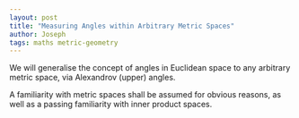 ```yaml
---
layout: post
title: "Measuring Angles within Arbitrary Metric Spaces"
author: Joseph
tags: maths metric-geometry
---
```


We will generalise the concept of angles in Euclidean space to any arbitrary metric space, via Alexandrov (upper) angles.

A familiarity with metric spaces shall be assumed for obvious reasons, as well as a passing familiarity with inner product spaces.

<!-- ## 1. Introduction and Preliminaries


What is an angle? [Wikipedia](https://en.wikipedia.org/wiki/Angle) gives the following answer to this question.

> *In plane geometry, an angle is the figure formed by two rays, called the sides of the angle, sharing a common endpoint, called the vertex of the angle.*

We will think of an (interior) angle in the Euclidean plane $$\mathbb R^2$$ as a function $$\angle$$ mapping two straight lines which share an endpoint to a real number $$\alpha \in [0,\pi]$$. Clearly then, if we wish to generalise this idea of "angles" to a generic metric space, we must first generalise what we mean by a "straight line". In metric geometry, we typically achieve this by define a "straight line" as an *isometric embedding* of some closed interval. This embedding is known as a *geodesic*, and is defined precisely as follows.

**Definition 1.1.** Let $$(X,d)$$ be a metric space. A map $$\varphi : [a,b] \to X$$ is called a *geodesic* if it is an isometric embedding, i.e. if for all $$x,y \in [a,b]$$, we have

$$
d(\varphi(x), \varphi(y)) = | x - y |.
$$

We say $$\varphi$$ *issues from* $$\varphi(a)$$. We say that $$\varphi$$ connects $$\varphi(a)$$ and $$\varphi(b)$$, and a space where any two points may be connected by a geodesic is a *geodesic space*. If this geodesic is always unique (i.e. precisely one geodesic connects any two points in a space), the space is said to be *uniquely geodesic*.

We similarly we refer to an isometric embedding $$\psi : [c,\infty) \to X$$ as a *geodesic ray*. The image of a geodesic or geodesic ray is called a *geodesic segment*. We may sometimes denote a geodesic segment between two points $$x$$ and $$y$$ in space by $$[a,b]$$.

Our goal here is to generalise the Euclidean definition of an angle between two geodesics, typically defined using the classical [law of cosines](https://en.wikipedia.org/wiki/Law_of_cosines) such that it may be applied to an arbitrary metric space. This will take the form of a function $$\angle$$ which will take as input two geodesics (or geodesic rays) issuing from the same point and output a real number in the required range.

Before we get to our key definitions, some notational and terminological remarks.
The Euclidean norm will be denoted by $$\| \cdot \|_2$$. Secondly, when we refer to a vector space within this post, we will be speaking specifically about *real* vector spaces - i.e. vector spaces over the field $$\mathbb R$$.

## 2. Definitions

The overall idea of this generalisation will be to choose a point on each geodesic, and consider the triangle formed by these points and the initial point. We then observe the behaviour of this triangle as these points move arbitrarily close to the initial point, and in taking the limit we will hopefully find our generalisation. Of course to make any sense of the "triangle" formed in our metric space between any three points, we need some way to make a direct comparison to a similar Euclidean shape. This is where the idea of a *comparison triangle* comes in, and indeed we have our first definition.

**Definition 2.1.** (Comparison triangles) Let $$X$$ be a metric space, and let $$x,y,z \in X$$ be points. We define a *comparison triangle* for the triple $$(x,y,z)$$ as the triangle in $$\mathbb R^2$$ with vertices $$\bar x, \bar y, \bar z$$, and side-lengths such that

$$
\begin{align}
d(x,y) &= \|\bar x - \bar y\|_2, \\
d(x,z) &= \| \bar x - \bar z\|_2, \\
d(y,z) &= \|\bar y - \bar z\|_2.
\end{align}
$$

Note that this triangle is unique up to isometry. Denote this triangle $$\overline \Delta (x,y,z)$$. The *comparison angle* of $$x$$ and $$y$$ at $$z$$, denoted $$\overline \angle_z (x,y)$$, is defined as the interior angle of $$\overline \Delta (x,y,z)$$ at $$\bar z$$.

**Remark.** *Note that comparison triangles are sometimes called model triangles by some authors.*

Informally, what we are doing here is simply taking three points in our metric space, measuring the distances between them in this space and constructing a Euclidean triangle with these distances as the side lengths. The triangle inequality within the aforementioned metric space guarantees that this will always be possible given any choice of points. Using this technique, we may compare figures in our metric space with similar figures in the plane. This idea then leads us to the main definition of this post.

**Definition 2.2.** (Alexandrov angles) Let $$X$$ be a metric space, and let $$\varphi : [0,r] \to X$$, $$\psi : [0,s] \to X$$ be geodesics such that $$\psi(0) = \varphi(0)$$. The *Alexandrov angle* between $$\varphi$$ and $$\psi$$ is defined as

$$
\angle(\varphi, \psi) := \lim_{\varepsilon \to 0} \sup_{0 < t,t' < \varepsilon} \overline \angle _{\varphi(0)} (\varphi(t) ,\psi(t')).
$$

If the limit

$$
\lim_{(t,t') \to^+ (0,0)} \overline \angle _{\varphi(0)} (\varphi(t) ,\psi(t'))
$$

exists, we say that this angle *exists in the strict sense*.


Note that these angles will always exist, since $$\overline \angle _{\varphi(0)} (\varphi(t) ,\psi(t'))$$ must lie in $$[0,\pi]$$ and thus the supremum is necessarily finite (and decreasing as $$\varepsilon \to 0$$). However they certainly need not exist in the strict sense, and we shall see some important examples of this shortly.

Intuitively, one can imagine that we choose two points - one on each geodesic, and consider the comparison triangle of these points and the issue point. We then slide these two points towards the issue point and see how the comparison angle changes.

<div style="text-align:center">
<a href="{{site.baseurl}}/assets/images/blog/alexandrov/diagram1.png">
<img src="{{site.baseurl}}/assets/images/blog/alexandrov/diagram1.png" width="65%" /></a>
<br><em>[Click the image for a larger version]</em>
</div>

As our points approach the issue point, we will see this comparison angle approach some value.

<div style="text-align:center">
<a href="{{site.baseurl}}/assets/images/blog/alexandrov/diagram2.png">
<img src="{{site.baseurl}}/assets/images/blog/alexandrov/diagram2.png" width="65%" /></a>
<br><em>[Click the image for a larger version]</em>
</div>

Of course this limit itself need not exist. One reason for this may be because the comparison angle may approach different values depending on whether $$t$$ and $$t'$$ approach $$0$$ at different speeds. We will shortly see an example where this is the case.

Finally, note that this definition extends immediately to geodesic rays issuing from the same point. Essentially, the fact that our geodesic segments are of finite *length* plays no part in the above definition, as we only care about the behaviour of our geodesic as we approach the initial point. This idea is formalised by the [germ](https://en.wikipedia.org/wiki/Germ_(mathematics)) of a geodesic (ray), but this formalism isn't needed here.


## 3. Properties and Examples

We may wish to check that this definition of an angle falls in line with some of our basic intuition. For example, it should be clear that the angle between any geodesic and itself is $$0$$. A similar question we might ask relates to the Euclidean idea that "straight angles" are $$\pi$$ radians. We formalise this idea as follows.

**Proposition 3.1.** *Let $$X$$ be a metric space, and let $$\varphi : [a,b] \to X$$ be a geodesic, such that $$a < 0 < b$$. Define $$\rho_1 : [0,-a] \to X$$ and $$\rho_2 : [0,b] \to X$$ by*

$$
\rho_1(i) = -i, \ \rho_2(j) = j,
$$

*then $$\angle (\rho_1, \rho_2) = \pi$$.*

The proof of this is relatively straightforward and a good exercise to get to grips with the definition. Another interesting property worth checking is that in Euclidean space, we can define a psuedo-metric (a metric that is not necessarily positive-definite) on the set of geodesics originating out of a point by measuring the angle between them. In particular, angles about a point in Euclidean space satisfy a triangle inequality. We will now show that Alexandrov angles also satisfy this same property.

**Proposition 3.2.** *Let $$c$$, $$c'$$, and $$c''$$ be geodesics issuing from the same point $$p$$. Then*

$$
\angle(c', c'') \leq \angle(c', c) + \angle(c, c'').
$$

*Proof.* We will proceed by contradiction, and suppose that for some geodesics $$c$$, $$c'$$, and $$c''$$ issuing from the same point $$p\in X$$ such that
$$
\angle(c', c'') > \angle(c', c) + \angle(c, c'').
$$
Choose $$\delta > 0$$ be such that

$$
\angle(c', c'') > \angle(c', c) + \angle(c, c'') + 3\delta.
$$

By studying the $$\limsup$$ in Definition 2.2, we can easily deduce that there must exist some $$\varepsilon > 0$$ such that the following hold.

1. For all $$0 < t, t' < \varepsilon$$, $$\overline \angle _p (c(t), c'(t')) < \angle (c,c') + \delta$$,

2. For all $$0 < t, t'' < \varepsilon$$, $$\overline \angle _p (c(t), c''(t'')) < \angle (c,c'') + \delta$$,

3. There exists $$0 < t', t'' < \varepsilon$$ such that $$\overline \angle _p (c'(t'), c''(t'')) > \angle (c',c'') - \delta$$.

We now fix $$t'$$ and $$t''$$ such that (3) holds. Choose $$\alpha$$ such that

$$
\overline \angle _p (c'(t'), c''(t'')) > \alpha > \angle (c',c'') - \delta.
$$

Consider a triangle in $$\mathbb R^2$$ with vertices $$x'$$, $$x''$$, and $$y$$, such that $$\|x'-y\|_2 = t'$$,  $$\|x''-y\|_2 = t''$$ and the interior angle between the segments $$[y,x']$$ and $$[y,x'']$$  is $$\alpha$$.

<div style="text-align:center">
<a href="{{site.baseurl}}/assets/images/blog/alexandrov/triangle1.png">
<img src="{{site.baseurl}}/assets/images/blog/alexandrov/triangle1.png" width="70%" /></a>
<br><em>[Click the image for a larger version]</em>
</div>

It is easily checked that $$\alpha \in (0,\pi)$$, so we can safely assume that this triangle is non-degenerate (i.e. has non-zero area). From the definition of $$\alpha$$, we can immediately infer that
$$
\|x'-x''\|_2 < d(c'(t'), c''(t''))
$$
by simply comparing our comparison triangle to the above. We can also infer
$$
\angle (c,c') + \angle (c,c'') + 2 \delta < \alpha
$$
from the lower bound of $$\alpha$$. Using the latter of these two facts, choose $$x$$ on the segment $$[x',x'']$$ such that the interior angle $$\alpha'$$ between $$[x,y]$$ and $$[x',y]$$ is strictly greater than $$\angle(c,c') + \delta$$, and similarly that the interior angle $$\alpha''$$ between $$[x,y]$$ and $$[x'',y]$$ is strictly greater than $$\angle(c,c'') + \delta$$.

<div style="text-align:center">
<a href="{{site.baseurl}}/assets/images/blog/alexandrov/triangle2.png">
<img src="{{site.baseurl}}/assets/images/blog/alexandrov/triangle2.png" width="70%" /></a>
<br><em>[Click the image for a larger version]</em>
</div>

Let $$t = \|x-y\|_2$$. By inspection we can deduce that $$t \leq \max\{t',t''\} < \varepsilon$$. Thus we can apply (1) and deduce that

$$
\overline \angle _p (c(t), c'(t')) < \angle (c,c') + \delta < \alpha'.
$$

By simply inspection this reveals that $$d(c(t),c'(t')) < \|x-x'\|_2$$. Similarly, we may apply (2) and deduce that $$d(c(t),c''(t'')) < \|x-x''\|_2$$. To finish, we may compute

$$
\begin{align}
d(c'(t'), c''(t'')) &> \|x'-x''\|_2 \\
&= \|x-x'\|_2 + \|x-x''\|_2 \\
&> d(c(t), c'(t')) + d(c(t), c''(t'')).
\end{align}
$$

As this contradicts the triangle inequality in $$X$$, our result follows. //

**Remark.** *One might ask why we choose to take the $$\limsup$$ over the $$\liminf$$ for the cases where the angle doesn't strictly exist. Part of the reason is that if we define our angles using the $$\liminf$$, the previous proposition does not necessarily hold. I encourage the interested reader with some spare time to see if they can find an example where the proposition fails under the $$\liminf$$ definition.*

So we know that $$\angle$$ defines a pseudo-metric on geodesics about some point $$x$$. It is easy to see that this cannot be positive-definite, as one can imagine two distinct geodesics which are identical within some neighbourhood of $x$ and thus have an interior angle of $$0$$. In fact there exist examples of pairs of geodesics, whose *only* common point is the shared initial point, which have an Alexandrov angle of $$0$$.

**Example 3.3.** Consider $$\mathbb R^2$$ with the infinity-norm $$\| \cdot \|_\infty$$. For every $$n \geq 2$$, we define a geodesic $$f_n : [0,\frac 1 n] \to \mathbb R^2$$ by
$$
f_n (x) = (x, [x(1-x)]^n).
$$
It is an easy exercise to check that each $$f_n$$ is indeed a geodesic in $$(\mathbb R^2, \| \cdot \|_\infty)$$. Moreover, apart from the shared initial point these geodesics are pairwise disjoint.
One can then use the fact that $$x \mapsto [x(1-x)]^n$$ is a smooth function on $$[0,1]$$ with a $$0$$ derivative at $$x = 0$$ to argue that as these geodesics become arbitrarily "similar" as we approach the origin.

<div style="text-align:center">
<a href="{{site.baseurl}}/assets/images/blog/alexandrov/r2geodesics.png">
<img src="{{site.baseurl}}/assets/images/blog/alexandrov/r2geodesics.png" width="70%" /></a>
<br><em>[Click the image for a larger version]</em>
</div>

I leave the formal details to the reader but what follows is that we have an infinite number of pairwise disjoint geodesics issuing from origin, and the angle between any two is precisely $$0$$.

We finish this section with a final example which demonstrates an example when these angles may not strictly exist.

**Example 3.4.** Let $$X = C[0,1]$$ be the space of continuous functions $$[0,1] \to \mathbb R$$, equipped with the supremum metric

$$
\rho(f,g) := \sup _{x \in [0,1]} |f(x) - g(x)|.
$$

Consider the geodesics $$\varphi, \psi : [0,1] \to X$$  defined by the formulae

$$
\begin{align}
\varphi(t)(x) &= (1-t)x \\
\psi(t)(x) &= (1-t)x + t.
\end{align}
$$

These geodesics issue from the same point in $$X$$, namely the identity function. $$\varphi$$ is a path from the identity function to the constant function $$x \mapsto 0$$, and Similarly $$\psi$$ defines a path to the constant function $$x \mapsto 1$$.

<div style="text-align:center">
<a href="{{site.baseurl}}/assets/images/blog/alexandrov/c01-geodesics.png">
<img src="{{site.baseurl}}/assets/images/blog/alexandrov/c01-geodesics.png" width="70%" /></a>
<br><em>[Click the image for a larger version]</em>
</div>

One can quickly check these are indeed geodesics in $$X$$ by using the supremum metric to compute $$\rho(\varphi(t),\varphi(t'))$$, and similarly for $$\psi$$. If we fix $$t,t' \in (0,1]$$, we can compute that

$$
\rho(\varphi(t), \psi(t')) = \max \{t,t'\}.
$$

Thus, our comparison triangle at this point have side-lengths $$t$$, $$t'$$, and $$\max \{t,t'\}$$. The comparison angle at $$\varphi(0)$$ does not then approach any single value. Indeed, we can imagine that if $$t = t'$$ then this comparison angle shall be $$\frac \pi 3$$ as the triangle we have is equilateral. However, if for example $$t$$ is much bigger than $$t'$$, then this triangle becomes a "tall" isosceles, and our comparison angle approaches $$\frac \pi 2$$. Thus, we arrive at an interesting situation where our Alexandrov angle does not strictly exist. Indeed all that matters here is the ratio between $$t$$ and $$t'$$. If we fix this ratio as we approach $$0$$, we can make our comparison angle approach any value in $$[\frac \pi 3, \frac \pi 2)$$. Thus, in taking the $$\limsup$$ we see that the true Alexnadrov angle between these two geodesics is $$\frac \pi 2$$.


## 4. Application: Characterising Inner Product Spaces.

Recall that we say that a norm $$\| \cdot \|$$ on a vector space $$X$$ *arises from an inner product* if there exists some inner product $$\langle \cdot , \cdot \rangle$$ such that $$\| v \| = \sqrt {\langle v , v \rangle}$$ for all $$v \in X$$. A norm which satisfies this condition can be seen as *better behaved* in terms of the geometry it induces. Indeed, an important result in linear algebra and functional analysis captures this by stating that a norm arises from an inner product if and only if that norm satisfies the parallelogram law. Formally, we have the following.

**Proposition 4.1.** *Let $$(X, \| \cdot \|)$$ be a normed vector space. The norm $$\| \cdot \|$$ arises from an inner product if and only if*

$$
\| v + u \|^2 + \| v - u \|^2 = 2\| v \|^2 + 2\| u \|^2
$$

*for all $$v,u \in X$$.*

Alexandrov angles provide another alternative way to capture this idea of "well-behaved geometry". As we will shortly prove, a normed space is an inner product space if and only if all Alexandrov angles about the origin *strictly* exist.

Before we can prove this result, we need to build up an understanding of geodesics within normed inner product spaces. First, we will show that normed vector spaces are geodesic, and that inner product spaces are *uniquely* geodesic.

**Proposition 4.2.** *Every normed vector space is geodesic, and every inner product space is uniquely geodesic.*

*Proof.* Let $$X$$ be a normed space, and let $$v,u \in X$$ be vectors. Let $$d := \| v- u\|$$, and define $$\psi : [0,d] \to X$$ by

$$
\psi(t) = (1-\tfrac t d)v + \tfrac t d u.
$$

A quick calculation confirms that $$\psi$$ is indeed a geodesic. Denote the above geodesic $$[v,u]$$.

We suppose that $$X$$ is an inner product space so by the previous paragraph it is geodesic. Some thought reveals that showing $$X$$ is uniquely geodesic is equivalent to showing that if $$x,y,z \in X$$ satisfy

$$
\|x-z\| = \|x-y\| + \|y-z\|,
$$

then $$y \in [x,z]$$. It is then easily checked that this condition is implied by (and is in fact equivalent to) the condition that for all linearly independent $$v,u \in X$$, we have that

$$
\| u + v \| < \|u \| + \| v \|.
$$

We will show that inner product spaces satisfy this second condition. Let $$u,v \in X$$ be linearly independent, so by the Cauchy-Schwartz inequality we have

$$
|\langle u, v \rangle | < \|u\| \|v\|.
$$

We then compute

$$
\begin{align}
\| u + v \| &= \sqrt{\langle u+v, u+v \rangle} \\
&= \sqrt{\|v\|^2 +2 \langle u, v \rangle + \|u\|^2} \\
&< \sqrt{\|v\|^2 +2 \| u \| \| v \| + \|u\|^2} \\
&= \sqrt{(\| u \| + \| v \|)^2} \\
&= \| u \| + \| v \|.
\end{align}
$$

It follows that all inner-product spaces are uniquely geodesic. //

With this fact in mind, we can now completely characterise inner product spaces using Alexandrov angles.

**Theorem 4.3.** *Let $$X$$ be a normed space, then $$X$$ is an inner product space if and only if for all geodesics rays $$\varphi, \psi : [0,\infty) \to X$$ issuing from $$0$$, the Alexandrov angle $$\angle(\varphi, \psi)$$ strictly exists.*

*Proof.* We first show the 'only if' direction, so suppose that $$X$$ is an inner product space and let $$\varphi, \psi$$ be two geodesics as above. By Proposition 4.2, we know that $$\varphi, \psi$$ are of the form

$$
\varphi(t) = tu, \ \ \psi(t) = tv,
$$

for some unit vectors $$u$$, $$v$$.

Subspaces of $$X$$ isometrically embed into $$X$$, so let $$Y = \textrm{span}\{u, v\}$$. Since Alexandrov angles are clearly a geometric property (invariant under isometry), we now need only show that $$\angle(\varphi, \psi)$$ strictly exists in $$Y$$. However, it is a well-known fact from linear algebra that all $$n$$-dimensional real vector spaces are isometric to $$\mathbb R^n$$. Since that this angle clearly strictly exists in $$\mathbb R^2$$, we are done.

Conversely, suppose that for all geodesics rays $$\varphi, \psi : [0,\infty) \to X$$ issuing from $$0$$, the Alexandrov angle $$\angle(\varphi, \psi)$$ strictly exists. We will show that $$X$$ satisfies the parallelogram law.

We choose two linearly independent unit vectors $$u,v \in X$$, and consider the geodesic rays $$\varphi$$, $$\psi$$ defined by $$\varphi(t) = tu$$, $$\psi(t) = tv$$. Let $$\alpha = \angle (\varphi, \psi)$$. We claim that for all $$t,t' > 0$$, we have that

$$
\alpha = \overline \angle_0 (\varphi(t), \psi(t')),
$$

i.e. that the comparison angle remains constant as $$t$$ and $$t'$$ approach $$0$$. To see this, fix $$t, t' > 0$$, then since the angle strictly exists we can say that

$$
\alpha = \lim _{s \to 0} \overline \angle_0 (\varphi(st), \psi(st')).
$$

Applying the fact that $$\cos$$ is a continuous function on $$\mathbb R$$, as well as the law of cosines, we deduce

$$
\begin{align}
\alpha &= \lim _{s \to 0} \overline \angle_0 (\varphi(st), \psi(st')) \\
&= \lim _{s \to 0} \frac 1 {2s^2 t t'} (s^2t^2 + s^2 t'^2 - \| stu - st'v \|^2)\\
&= \lim _{s \to 0} \frac 1 {2t t'} (t^2 +  t'^2 - \| tu - t'v \|^2)\\
&= \frac 1 {2t t'} (t^2 +  t'^2 - \| tu - t'v \|^2)\\
&= \overline \angle_0 (\varphi(t), \psi(t')).
\end{align}
$$

Thus our claim follows. We now have everything we need to show that the parallelogram law holds. We need only consider the linearly independent case, as the linearly dependent case is trivial. So let $$v$$ and $$u$$ be linearly independent vectors, and apply the previous claim to the unit vectors
$$
\frac v {\| v \|}$$ and $$\frac {v+u} {\| v+u \|}.
$$
In doing so, we see that

$$
\overline \angle_0 (v, v+u) = \overline \angle_0 (v, \tfrac 1 2 (v+u)).
$$

Applying the law of cosines to both sides of this equality, we get

$$
\begin{align}
&\frac 1 {2\|v\| \|v+u\|} (\|v\|^2 + \|v+u\|^2 - \|u\|^2 ) \\
&= \frac 1 {\|v\| \|v+u\|}(\|v\|^2 + \tfrac 1 4 \|v+u\|^2 - \tfrac 1 4 \|u-v\|^2 ).
\end{align}
$$

From here it is a simple matter of rearrangement to show that the parallelogram law holds, and it follows that $$X$$ is an inner product space. //

As an immediate corollary we may deduce that $$C[0,1]$$ with the supremum norm is *not* an inner product space due to Example 3.4.

We will finish this section with a vague recollection of a faded memory - *don't inner product spaces have angles defined on them already?* The answer is of course *yes!* Recall that the angle $$\alpha$$ between two vectors $$u$$ and $$v$$ in an inner product space is usually defined by

$$
\cos \alpha = \frac {|\langle u,v \rangle |} {\|u\| \|v\|}.
$$

If we associate a vector with its corresponding geodesic ray issuing from the origin, then it is not too difficult to check using the law of cosines that this definition of an angle between two vectors is in fact equivalent to the Alexandrov angle. I will however leave this as an exercise, as I found it relatively enlightening to see how the standard angle definition relates to the very geometric definition of Alexandrov angles.

## 5. Closing Remarks

If one is working with non-Euclidean spaces, such as hyperbolic or spherical spaces, there do exist standard "cosine laws" for these spaces which define angles in a more direct way. However, wonderfully it can be shown that these non-Euclidean cosine laws are in fact equivalent to the Alexandrov definition of an angle within their respective spaces. This post is already far too long, but a reader interested in exploring these ideas more should direct their attention to [1]. Specifically Proposition 2.9 of Chapter I.2 addresses this very question.

In fact much of this post has been adapted from parts of [1]. Thus if any reader craves a more *official* exposition of all discussed above, I would direct them to Chapter I.1 of the aforementioned text. This definition leads to the field of *Alexandrov geometry*, and the more-advanced reader who wishes to delve deeper into this area of mathematics is pointed towards [4] which provides a complete introduction to this field and its topics. Anybody looking to delve into the history of this generalisation may wish to track down the two seminal papers of this idea [2] and [3]. Do be warned however that these papers are not in English, and a brief history of the field is also presented in [4].

If anything discussed above is in need of clarification or correction, then I finally encourage the reader to point these issues out to me as soon as possible - either via the comments below or via email.

## 6. References

1. Bridson, M. R., & Haefliger, A. (2013). Metric spaces of non-positive curvature (Vol. 319). Springer Science & Business Media.

2. Alexandrov, A. D. (1951). A theorem on triangles in a metric space and some of its applications. Trudy Mat. Inst. Steklov., 38, 5-23.

3. Alexandrov, A. D. (1957). Uber eine Verallgemeinerung der Riemannscen Geometrie. Schriftenreiche der Institut fur Mathematik, 1, 33-84.

4. Alexander, S., Kapovitch, V., & Petrunin, A. (2019). An invitation to Alexandrov geometry: CAT (0) spaces. Springer International Publishing.

-->
